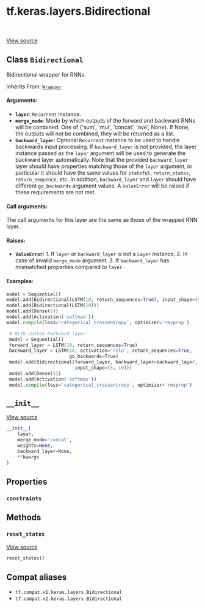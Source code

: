 <div itemscope itemtype="http://developers.google.com/ReferenceObject">
<meta itemprop="name" content="tf.keras.layers.Bidirectional" />
<meta itemprop="path" content="Stable" />
<meta itemprop="property" content="constraints"/>
<meta itemprop="property" content="__init__"/>
<meta itemprop="property" content="reset_states"/>
</div>

# tf.keras.layers.Bidirectional

<!-- Insert buttons and diff -->

<table class="tfo-notebook-buttons tfo-api" align="left">
</table>

<a target="_blank" href="/code/stable/tensorflow/python/keras/layers/wrappers.py">View source</a>



## Class `Bidirectional`

Bidirectional wrapper for RNNs.

Inherits From: [`Wrapper`](../../../tf/keras/layers/Wrapper.md)

<!-- Placeholder for "Used in" -->


#### Arguments:


* <b>`layer`</b>: `Recurrent` instance.
* <b>`merge_mode`</b>: Mode by which outputs of the
  forward and backward RNNs will be combined.
  One of {'sum', 'mul', 'concat', 'ave', None}.
  If None, the outputs will not be combined,
  they will be returned as a list.
* <b>`backward_layer`</b>: Optional `Recurrent` instance to be used to handle
  backwards input processing. If `backward_layer` is not provided,
  the layer instance passed as the `layer` argument will be used to
  generate the backward layer automatically.
  Note that the provided `backward_layer` layer should have properties
  matching those of the `layer` argument, in particular it should have the
  same values for `stateful`, `return_states`, `return_sequence`, etc.
  In addition, `backward_layer` and `layer` should have
  different `go_backwards` argument values.
  A `ValueError` will be raised if these requirements are not met.


#### Call arguments:

The call arguments for this layer are the same as those of the wrapped RNN
  layer.



#### Raises:


* <b>`ValueError`</b>:   1. If `layer` or `backward_layer` is not a `Layer` instance.
  2. In case of invalid `merge_mode` argument.
  3. If `backward_layer` has mismatched properties compared to `layer`.


#### Examples:



```python
model = Sequential()
model.add(Bidirectional(LSTM(10, return_sequences=True), input_shape=(5, 10)))
model.add(Bidirectional(LSTM(10)))
model.add(Dense(5))
model.add(Activation('softmax'))
model.compile(loss='categorical_crossentropy', optimizer='rmsprop')

 # With custom backward layer
 model = Sequential()
 forward_layer = LSTM(10, return_sequences=True)
 backward_layer = LSTM(10, activation='relu', return_sequences=True,
                       go_backwards=True)
 model.add(Bidirectional(forward_layer, backward_layer=backward_layer,
                         input_shape=(5, 10)))
 model.add(Dense(5))
 model.add(Activation('softmax'))
 model.compile(loss='categorical_crossentropy', optimizer='rmsprop')
```

<h2 id="__init__"><code>__init__</code></h2>

<a target="_blank" href="/code/stable/tensorflow/python/keras/layers/wrappers.py">View source</a>

``` python
__init__(
    layer,
    merge_mode='concat',
    weights=None,
    backward_layer=None,
    **kwargs
)
```






## Properties

<h3 id="constraints"><code>constraints</code></h3>






## Methods

<h3 id="reset_states"><code>reset_states</code></h3>

<a target="_blank" href="/code/stable/tensorflow/python/keras/layers/wrappers.py">View source</a>

``` python
reset_states()
```








## Compat aliases

* `tf.compat.v1.keras.layers.Bidirectional`
* `tf.compat.v2.keras.layers.Bidirectional`

